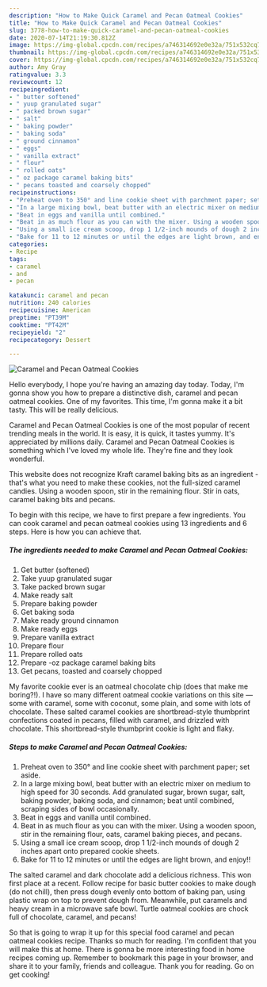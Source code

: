 ```yaml
---
description: "How to Make Quick Caramel and Pecan Oatmeal Cookies"
title: "How to Make Quick Caramel and Pecan Oatmeal Cookies"
slug: 3778-how-to-make-quick-caramel-and-pecan-oatmeal-cookies
date: 2020-07-14T21:19:30.812Z
image: https://img-global.cpcdn.com/recipes/a746314692e0e32a/751x532cq70/caramel-and-pecan-oatmeal-cookies-recipe-main-photo.jpg
thumbnail: https://img-global.cpcdn.com/recipes/a746314692e0e32a/751x532cq70/caramel-and-pecan-oatmeal-cookies-recipe-main-photo.jpg
cover: https://img-global.cpcdn.com/recipes/a746314692e0e32a/751x532cq70/caramel-and-pecan-oatmeal-cookies-recipe-main-photo.jpg
author: Amy Gray
ratingvalue: 3.3
reviewcount: 12
recipeingredient:
- " butter softened"
- " yuup granulated sugar"
- " packed brown sugar"
- " salt"
- " baking powder"
- " baking soda"
- " ground cinnamon"
- " eggs"
- " vanilla extract"
- " flour"
- " rolled oats"
- " oz package caramel baking bits"
- " pecans toasted and coarsely chopped"
recipeinstructions:
- "Preheat oven to 350° and line cookie sheet with parchment paper; set aside."
- "In a large mixing bowl, beat butter with an electric mixer on medium to high speed for 30 seconds. Add granulated sugar, brown sugar, salt, baking powder, baking soda, and cinnamon; beat until combined, scraping sides of bowl occasionally."
- "Beat in eggs and vanilla until combined."
- "Beat in as much flour as you can with the mixer. Using a wooden spoon, stir in the remaining flour, oats, caramel baking pieces, and pecans."
- "Using a small ice cream scoop, drop 1 1/2-inch mounds of dough 2 inches apart onto prepared cookie sheets."
- "Bake for 11 to 12 minutes or until the edges are light brown, and enjoy!!"
categories:
- Recipe
tags:
- caramel
- and
- pecan

katakunci: caramel and pecan 
nutrition: 240 calories
recipecuisine: American
preptime: "PT39M"
cooktime: "PT42M"
recipeyield: "2"
recipecategory: Dessert

---
```



![Caramel and Pecan Oatmeal Cookies](https://img-global.cpcdn.com/recipes/a746314692e0e32a/751x532cq70/caramel-and-pecan-oatmeal-cookies-recipe-main-photo.jpg)

Hello everybody, I hope you're having an amazing day today. Today, I'm gonna show you how to prepare a distinctive dish, caramel and pecan oatmeal cookies. One of my favorites. This time, I'm gonna make it a bit tasty. This will be really delicious.

Caramel and Pecan Oatmeal Cookies is one of the most popular of recent trending meals in the world. It is easy, it is quick, it tastes yummy. It's appreciated by millions daily. Caramel and Pecan Oatmeal Cookies is something which I've loved my whole life. They're fine and they look wonderful.

This website does not recognize Kraft caramel baking bits as an ingredient - that&#39;s what you need to make these cookies, not the full-sized caramel candies. Using a wooden spoon, stir in the remaining flour. Stir in oats, caramel baking bits and pecans.


To begin with this recipe, we have to first prepare a few ingredients. You can cook caramel and pecan oatmeal cookies using 13 ingredients and 6 steps. Here is how you can achieve that.

<!--inarticleads1-->

##### The ingredients needed to make Caramel and Pecan Oatmeal Cookies:

1. Get  butter (softened)
1. Take  yuup granulated sugar
1. Take  packed brown sugar
1. Make ready  salt
1. Prepare  baking powder
1. Get  baking soda
1. Make ready  ground cinnamon
1. Make ready  eggs
1. Prepare  vanilla extract
1. Prepare  flour
1. Prepare  rolled oats
1. Prepare  -oz package caramel baking bits
1. Get  pecans, toasted and coarsely chopped


My favorite cookie ever is an oatmeal chocolate chip (does that make me boring?!). I have so many different oatmeal cookie variations on this site — some with caramel, some with coconut, some plain, and some with lots of chocolate. These salted caramel cookies are shortbread-style thumbprint confections coated in pecans, filled with caramel, and drizzled with chocolate. This shortbread-style thumbprint cookie is light and flaky. 

<!--inarticleads2-->

##### Steps to make Caramel and Pecan Oatmeal Cookies:

1. Preheat oven to 350° and line cookie sheet with parchment paper; set aside.
1. In a large mixing bowl, beat butter with an electric mixer on medium to high speed for 30 seconds. Add granulated sugar, brown sugar, salt, baking powder, baking soda, and cinnamon; beat until combined, scraping sides of bowl occasionally.
1. Beat in eggs and vanilla until combined.
1. Beat in as much flour as you can with the mixer. Using a wooden spoon, stir in the remaining flour, oats, caramel baking pieces, and pecans.
1. Using a small ice cream scoop, drop 1 1/2-inch mounds of dough 2 inches apart onto prepared cookie sheets.
1. Bake for 11 to 12 minutes or until the edges are light brown, and enjoy!!


The salted caramel and dark chocolate add a delicious richness. This won first place at a recent. Follow recipe for basic butter cookies to make dough (do not chill), then press dough evenly onto bottom of baking pan, using plastic wrap on top to prevent dough from. Meanwhile, put caramels and heavy cream in a microwave safe bowl. Turtle oatmeal cookies are chock full of chocolate, caramel, and pecans! 

So that is going to wrap it up for this special food caramel and pecan oatmeal cookies recipe. Thanks so much for reading. I'm confident that you will make this at home. There is gonna be more interesting food in home recipes coming up. Remember to bookmark this page in your browser, and share it to your family, friends and colleague. Thank you for reading. Go on get cooking!

